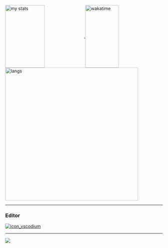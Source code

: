 <a href="https://github.com/UnknownSuperficialNight">
<img alt="my stats" align="center" height=200 width="50%" src="https://github-readme-stats.vercel.app/api?username=UnknownSuperficialNight&show_icons=true&theme=neon&locale=en&hide_border=true"/>
</a>
<a href="https://github.com/UnknownSuperficialNight">
<img alt="wakatime" align="center" height=200 width="46%" src="https://github-readme-stats.vercel.app/api/wakatime?username=SuperficialNight&theme=codeSTACKr&custom_title=Time%20Spent:&line_height=10&langs_count=10&bg_color=60,581845,7986cb"/>
</a>
<a href="https://github.com/UnknownSuperficialNight">
<img alt="langs" align="center"  width="425" src="https://github-readme-stats.vercel.app/api/top-langs/?username=UnknownSuperficialNight&show_icons=true&theme=blue_navy&layout=donut&hide_border=true"/>
</a>

<hr/>
  
### Editor

<a href="https://vscodium.com">
<img alt="icon_vscodium" align="bottom" src="https://img.shields.io/badge/VSCodium-00ff00?style=for-the-badge&logo=vscodium&logoColor=2F80ED&labelColor=000000&color=708090&link=https%3A%2F%2Fvscodium.com"/>
</a>
<hr/>
<a href="https://github.com/UnknownSuperficialNight"><img src="https://hits.seeyoufarm.com/api/count/incr/badge.svg?url=https%3A%2F%2Fgithub.com%2FUnknownSuperficialNight&count_bg=%2379C83D&title_bg=%23555555&icon=github.svg&icon_color=%23E7E7E7&title=Visits&edge_flat=false"/></a>
